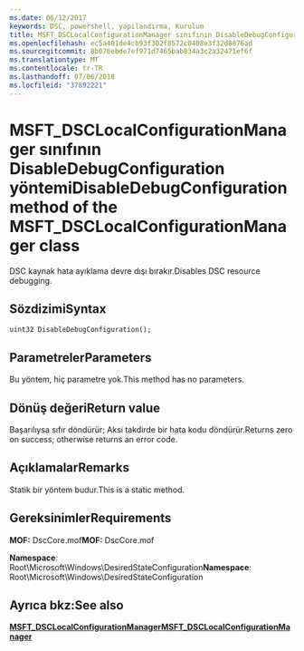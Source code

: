 ```yaml
---
ms.date: 06/12/2017
keywords: DSC, powershell, yapılandırma, Kurulum
title: MSFT_DSCLocalConfigurationManager sınıfının DisableDebugConfiguration yöntemi
ms.openlocfilehash: ec5a401de4cb93f302f8572c0408e3f32d8876ad
ms.sourcegitcommit: 8b076ebde7ef971d7465bab834a3c2a32471ef6f
ms.translationtype: MT
ms.contentlocale: tr-TR
ms.lasthandoff: 07/06/2018
ms.locfileid: "37892221"
---
```

# <a name="disabledebugconfiguration-method-of-the-msftdsclocalconfigurationmanager-class"></a><span data-ttu-id="4c201-103">MSFT_DSCLocalConfigurationManager sınıfının DisableDebugConfiguration yöntemi</span><span class="sxs-lookup"><span data-stu-id="4c201-103">DisableDebugConfiguration method of the MSFT_DSCLocalConfigurationManager class</span></span>

<span data-ttu-id="4c201-104">DSC kaynak hata ayıklama devre dışı bırakır.</span><span class="sxs-lookup"><span data-stu-id="4c201-104">Disables DSC resource debugging.</span></span>

## <a name="syntax"></a><span data-ttu-id="4c201-105">Sözdizimi</span><span class="sxs-lookup"><span data-stu-id="4c201-105">Syntax</span></span>

```mof
uint32 DisableDebugConfiguration();
```

## <a name="parameters"></a><span data-ttu-id="4c201-106">Parametreler</span><span class="sxs-lookup"><span data-stu-id="4c201-106">Parameters</span></span>

<span data-ttu-id="4c201-107">Bu yöntem, hiç parametre yok.</span><span class="sxs-lookup"><span data-stu-id="4c201-107">This method has no parameters.</span></span>

## <a name="return-value"></a><span data-ttu-id="4c201-108">Dönüş değeri</span><span class="sxs-lookup"><span data-stu-id="4c201-108">Return value</span></span>

<span data-ttu-id="4c201-109">Başarılıysa sıfır döndürür; Aksi takdirde bir hata kodu döndürür.</span><span class="sxs-lookup"><span data-stu-id="4c201-109">Returns zero on success; otherwise returns an error code.</span></span>

## <a name="remarks"></a><span data-ttu-id="4c201-110">Açıklamalar</span><span class="sxs-lookup"><span data-stu-id="4c201-110">Remarks</span></span>

<span data-ttu-id="4c201-111">Statik bir yöntem budur.</span><span class="sxs-lookup"><span data-stu-id="4c201-111">This is a static method.</span></span>

## <a name="requirements"></a><span data-ttu-id="4c201-112">Gereksinimler</span><span class="sxs-lookup"><span data-stu-id="4c201-112">Requirements</span></span>

<span data-ttu-id="4c201-113">**MOF:** DscCore.mof</span><span class="sxs-lookup"><span data-stu-id="4c201-113">**MOF:** DscCore.mof</span></span>

<span data-ttu-id="4c201-114">**Namespace**: Root\Microsoft\Windows\DesiredStateConfiguration</span><span class="sxs-lookup"><span data-stu-id="4c201-114">**Namespace**: Root\Microsoft\Windows\DesiredStateConfiguration</span></span>

## <a name="see-also"></a><span data-ttu-id="4c201-115">Ayrıca bkz:</span><span class="sxs-lookup"><span data-stu-id="4c201-115">See also</span></span>

[<span data-ttu-id="4c201-116">**MSFT_DSCLocalConfigurationManager**</span><span class="sxs-lookup"><span data-stu-id="4c201-116">**MSFT_DSCLocalConfigurationManager**</span></span>](msft-dsclocalconfigurationmanager.md)